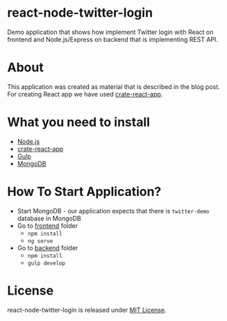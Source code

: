 # react-node-twitter-login

Demo application that shows how implement Twitter login with React on frontend and Node.js/Express on backend that is implementing REST API.

# About

This application was created as material that is described in the blog post.
For creating React app we have used [crate-react-app](https://github.com/facebookincubator/create-react-app).

# What you need to install

* [Node.js](https://nodejs.org/en/)
* [crate-react-app](https://github.com/facebookincubator/create-react-app)
* [Gulp](http://gulpjs.com/)
* [MongoDB](https://www.mongodb.com/)

# How To Start Application?

* Start MongoDB - our application expects that there is `twitter-demo` database in MongoDB
* Go to [frontend]() folder
    * `npm install`
    * `ng serve`
* Go to [backend]() folder
    * `npm install`
    * `gulp develop`
    
# License

react-node-twitter-login is released under [MIT License](https://opensource.org/licenses/MIT).

